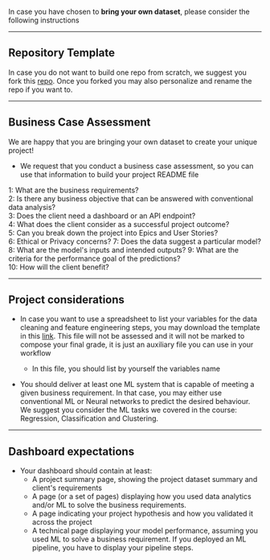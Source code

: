 In case you have chosen to **bring your own dataset**, please consider the following instructions

---

## Repository Template
In case you do not want to build one repo from scratch, we suggest you fork this [repo](https://github.com/Code-Institute-Solutions/milestone-project-bring-your-own-data). Once you forked you may also personalize and rename the repo if you want to.

---

## Business Case Assessment
We are happy that you are bringing your own dataset to create your unique project!
* We request that you conduct a business case assessment, so you can use that information to build your project README file 

1: What are the business requirements?	
2: Is there any business objective that can be answered with conventional data analysis?		
3: Does the client need a dashboard or an API endpoint?		
4: What does the client consider as a successful project outcome?		
5: Can you break down the project into Epics and User Stories?		
6: Ethical or Privacy concerns?	
7: Does the data suggest a particular model?		
8: What are the model's inputs and intended outputs?
9: What are the criteria for the performance goal of the predictions?	
10: How will the client benefit?		

---

## Project considerations
* In case you want to use a spreadsheet to list your variables for the data cleaning and feature engineering steps, you may download the template in this [link](https://docs.google.com/spreadsheets/d/1pucuXPJM3UIaj6vb08NVanujpv0EcHol/edit?usp=sharing&ouid=104188414838408143200&rtpof=true&sd=true). This file will not be assessed and it will not be marked to compose your final grade, it is just an auxiliary file you can use in your workflow
    * In this file, you should list by yourself the variables name


* You should deliver at least one ML system that is capable of meeting a given business requirement. In that case, you may either use conventional ML or Neural networks to predict the desired behaviour. We suggest you consider the ML tasks we covered in the course: Regression, Classification and Clustering.


---

## Dashboard expectations
* Your dashboard should contain at least:
    * A project summary page, showing the project dataset summary and client's requirements
    * A page (or a set of pages) displaying how you used data analytics and/or ML to solve the business requirements.
    * A page indicating your project hypothesis and how you validated it across the project
    * A technical page displaying your model performance, assuming you used ML to solve a business requirement. If you deployed an ML pipeline, you have to display your pipeline steps.
